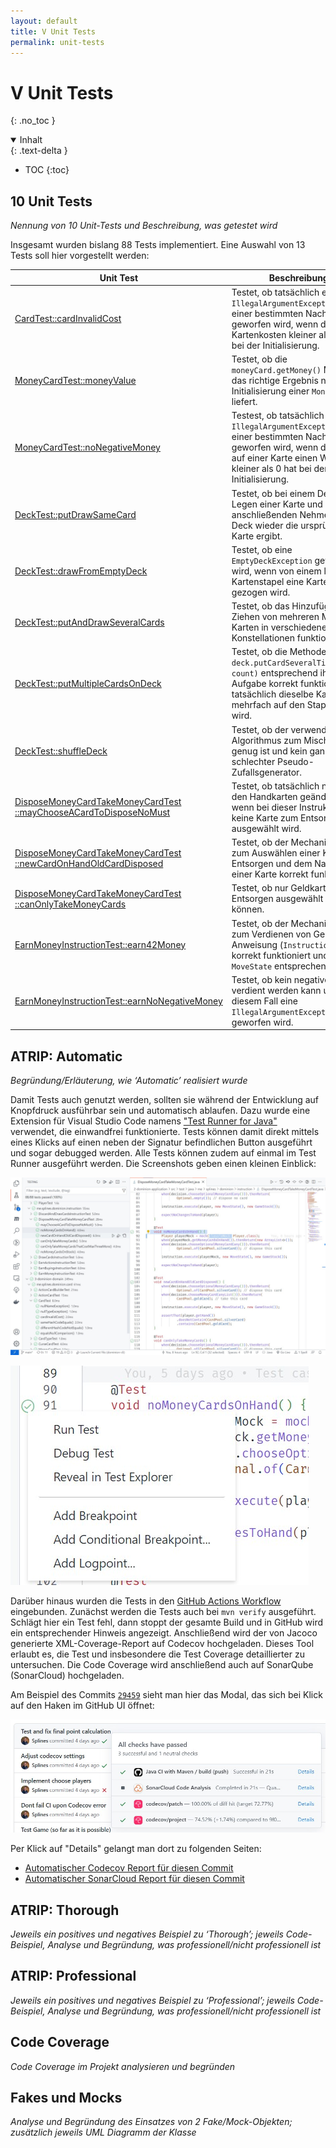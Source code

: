 ```yaml
---
layout: default
title: V Unit Tests
permalink: unit-tests
---
```


# V Unit Tests
{: .no_toc }

<details open markdown="block">
  <summary>
    Inhalt
  </summary>
  {: .text-delta }

- TOC
{:toc}

</details>


## 10 Unit Tests
*Nennung von 10 Unit-Tests und Beschreibung, was getestet wird*

Insgesamt wurden bislang 88 Tests implementiert. Eine Auswahl von 13 Tests soll hier vorgestellt werden:

| Unit Test | Beschreibung |
|-----------|--------------|
| [CardTest::cardInvalidCost](https://github.com/Splines/dominion-cli/blob/main/3-dominion-domain/src/test/java/me/splines/dominion/card/CardTest.java#L30-L38)      | Testet, ob tatsächlich eine `IllegalArgumentException` mit einer bestimmten Nachricht geworfen wird, wenn die Kartenkosten kleiner als 0 sind bei der Initialisierung. |
| [MoneyCardTest::moneyValue](https://github.com/Splines/dominion-cli/blob/main/3-dominion-domain/src/test/java/me/splines/dominion/card/MoneyCardTest.java#L10-L16) | Testet, ob die `moneyCard.getMoney()` Methode das richtige Ergebnis nach Initialisierung einer `MoneyCard` liefert. |
| [MoneyCardTest::noNegativeMoney](https://github.com/Splines/dominion-cli/blob/main/3-dominion-domain/src/test/java/me/splines/dominion/card/MoneyCardTest.java#L18-L26) | Testest, ob tatsächlich eine `IllegalArgumentException` mit einer bestimmten Nachricht geworfen wird, wenn das Geld auf einer Karte einen Wert kleiner als 0 hat bei der Initialisierung. |
| [DeckTest::putDrawSameCard](https://github.com/Splines/dominion-cli/blob/main/3-dominion-domain/src/test/java/me/splines/dominion/game/DeckTest.java#L28-L40) | Testet, ob bei einem Deck das Legen einer Karte und anschließenden Nehmen vom Deck wieder die ursprüngliche Karte ergibt. |
| [DeckTest::drawFromEmptyDeck](https://github.com/Splines/dominion-cli/blob/main/3-dominion-domain/src/test/java/me/splines/dominion/game/DeckTest.java#L72-L84) | Testet, ob eine `EmptyDeckException` geworfen wird, wenn von einem leeren Kartenstapel eine Karte gezogen wird. |
| [DeckTest::putAndDrawSeveralCards](https://github.com/Splines/dominion-cli/blob/main/3-dominion-domain/src/test/java/me/splines/dominion/game/DeckTest.java#L42-L70) | Testet, ob das Hinzufügen und Ziehen von mehreren Mock-Karten in verschiedenen Konstellationen funktioniert. |
| [DeckTest::putMultipleCardsOnDeck](https://github.com/Splines/dominion-cli/blob/main/3-dominion-domain/src/test/java/me/splines/dominion/game/DeckTest.java#L86-L97) | Testet, ob die Methode `deck.putCardSeveralTimes(card, count)` entsprechend ihrer Aufgabe korrekt funktioniert und tatsächlich dieselbe Karte mehrfach auf den Stapel gelegt wird. |
| [DeckTest::shuffleDeck](https://github.com/Splines/dominion-cli/blob/main/3-dominion-domain/src/test/java/me/splines/dominion/game/DeckTest.java#L99-L138) | Testet, ob der verwendete Algorithmus zum Mischen gut genug ist und kein ganz schlechter Pseudo-Zufallsgenerator. |
| [DisposeMoneyCardTakeMoneyCardTest<br/>::mayChooseACardToDisposeNoMust](https://github.com/Splines/dominion-cli/blob/main/2-dominion-application/src/test/java/me/splines/dominion/instruction/DisposeMoneyCardTakeMoneyCardTest.java#L80-L88) | Testet, ob tatsächlich nichts an den Handkarten geändert wird, wenn bei dieser Instruktion keine Karte zum Entsorgen ausgewählt wird. |
| [DisposeMoneyCardTakeMoneyCardTest<br/>::newCardOnHandOldCardDisposed](https://github.com/Splines/dominion-cli/blob/main/2-dominion-application/src/test/java/me/splines/dominion/instruction/DisposeMoneyCardTakeMoneyCardTest.java#L102-L114) | Testet, ob der Mechanismus zum Auswählen einer Karte zum Entsorgen und dem Nachziehen einer Karte korrekt funktioniert. |
| [DisposeMoneyCardTakeMoneyCardTest<br/>::canOnlyTakeMoneyCards](https://github.com/Splines/dominion-cli/blob/main/2-dominion-application/src/test/java/me/splines/dominion/instruction/DisposeMoneyCardTakeMoneyCardTest.java#L116-L127) | Testet, ob nur Geldkarten zum Entsorgen ausgewählt werden können. |
| [EarnMoneyInstructionTest::earn42Money](https://github.com/Splines/dominion-cli/blob/main/2-dominion-application/src/test/java/me/splines/dominion/instruction/EarnMoneyInstructionTest.java#L56-L66) | Testet, ob der Mechanismus zum Verdienen von Geld in einer Anweisung (`Instruction`) korrekt funktioniert und sich der `MoveState` entsprechend ändert. |
| [EarnMoneyInstructionTest::earnNoNegativeMoney](https://github.com/Splines/dominion-cli/blob/main/2-dominion-application/src/test/java/me/splines/dominion/instruction/EarnMoneyInstructionTest.java#L68-L76) | Testet, ob kein negatives Geld verdient werden kann und in diesem Fall eine `IllegalArgumentException` geworfen wird. |


## ATRIP: Automatic
*Begründung/Erläuterung, wie ‘Automatic’ realisiert wurde*

Damit Tests auch genutzt werden, sollten sie während der Entwicklung auf Knopfdruck ausführbar sein und automatisch ablaufen. Dazu wurde eine Extension für Visual Studio Code namens ["Test Runner for Java"](https://marketplace.visualstudio.com/items?itemName=vscjava.vscode-java-test) verwendet, die einwandfrei funktionierte. Tests können damit direkt mittels eines Klicks auf einen neben der Signatur befindlichen Button ausgeführt und sogar debugged werden. Alle Tests können zudem auf einmal im Test Runner ausgeführt werden. Die Screenshots geben einen kleinen Einblick:

![Java Test Runner in VSCode](https://raw.githubusercontent.com/splines/dominion-cli/docs/media/tests/java-test-runner.jpg)

![Java Test Runner in VSCode](https://raw.githubusercontent.com/splines/dominion-cli/docs/media/tests/java-test-runner-context-menu.jpg)

Darüber hinaus wurden die Tests in den [GitHub Actions Workflow](https://github.com/Splines/dominion-cli/blob/main/.github/workflows/build.yml#L47-L67) eingebunden. Zunächst werden die Tests auch bei `mvn verify` ausgeführt. Schlägt hier ein Test fehl, dann stoppt der gesamte Build und in GitHub wird ein entsprechender Hinweis angezeigt. Anschließend wird der von Jacoco generierte XML-Coverage-Report auf Codecov hochgeladen. Dieses Tool erlaubt es, die Test und insbesondere die Test Coverage detaillierter zu untersuchen. Die Code Coverage wird anschließend auch auf SonarQube (SonarCloud) hochgeladen.

Am Beispiel des Commits [`29459`](https://github.com/Splines/dominion-cli/commit/294593c76cbf1dec7e16e653dbf6ee87b3fd16f4) sieht man hier das Modal, das sich bei Klick auf den Haken im GitHub UI öffnet:

![Java Test Runner in VSCode](https://raw.githubusercontent.com/splines/dominion-cli/docs/media/tests/github-workflow-test-checks.jpg)

Per Klick auf "Details" gelangt man dort zu folgenden Seiten:

- [Automatischer Codecov Report für diesen Commit](https://codecov.io/gh/Splines/dominion-cli/commit/294593c76cbf1dec7e16e653dbf6ee87b3fd16f4)
- [Automatischer SonarCloud Report für diesen Commit](https://github.com/Splines/dominion-cli/runs/6563227374)




## ATRIP: Thorough
*Jeweils ein positives und negatives Beispiel zu ‘Thorough’; jeweils Code-Beispiel, Analyse und Begründung, was professionell/nicht professionell ist*


## ATRIP: Professional
*Jeweils ein positives und negatives Beispiel zu ‘Professional’; jeweils Code-Beispiel, Analyse und Begründung, was professionell/nicht professionell ist*


## Code Coverage
*Code Coverage im Projekt analysieren und begründen*


## Fakes und Mocks
*Analyse und Begründung des Einsatzes von 2 Fake/Mock-Objekten; zusätzlich jeweils UML Diagramm der Klasse*
